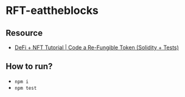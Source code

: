 # RFT-eattheblocks

## Resource
 - [DeFi + NFT Tutorial | Code a Re-Fungible Token (Solidity + Tests)](https://youtu.be/9CBDj5A-zz4)

## How to run?
 - `npm i`
 - `npm test`